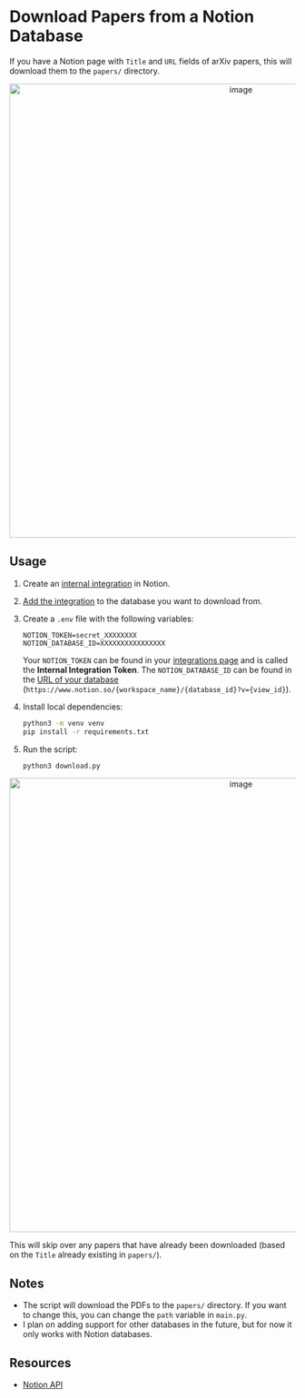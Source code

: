# Download Papers from a Notion Database
If you have a Notion page with `Title` and `URL` fields of arXiv papers, this will download them to the `papers/` directory.
<p align="center">
  <img width="800" alt="image" src="https://user-images.githubusercontent.com/47067154/209739153-814b31ac-d2e8-4b80-b622-ee0ae607019f.png">
</p>

## Usage
1. Create an [internal integration](https://www.notion.so/help/create-integrations-with-the-notion-api) in Notion.

2. [Add the integration](https://www.notion.so/help/add-and-manage-connections-with-the-api#add-connections-to-pages) to the database you want to download from.

3. Create a `.env` file with the following variables:

    ```
    NOTION_TOKEN=secret_XXXXXXXX
    NOTION_DATABASE_ID=XXXXXXXXXXXXXXXX
    ```
    Your `NOTION_TOKEN` can be found in your [integrations page](https://www.notion.so/my-integrations) and is called the **Internal Integration Token**. The `NOTION_DATABASE_ID` can be found in the [URL of your database](https://www.notion.so/my-integrations) (`https://www.notion.so/{workspace_name}/{database_id}?v={view_id}`).

4. Install local dependencies:

    ```bash
    python3 -m venv venv
    pip install -r requirements.txt
    ```

5. Run the script:

    ```bash
    python3 download.py
    ```

<p align="center">
  <img width="800" alt="image" src="https://user-images.githubusercontent.com/47067154/210903470-3a52aa5c-30b1-48fd-8de3-914d86430dcc.png">
</p>

This will skip over any papers that have already been downloaded (based on the `Title` already existing in `papers/`).

## Notes
- The script will download the PDFs to the `papers/` directory. If you want to change this, you can change the `path` variable in `main.py`.
- I plan on adding support for other databases in the future, but for now it only works with Notion databases.

## Resources
- [Notion API](https://developers.notion.com/)